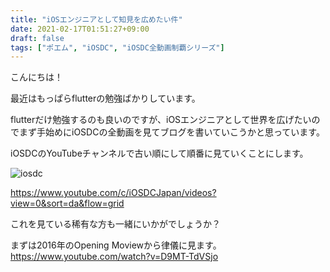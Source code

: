 ```yaml
---
title: "iOSエンジニアとして知見を広めたい件"
date: 2021-02-17T01:51:27+09:00
draft: false
tags: ["ポエム", "iOSDC", "iOSDC全動画制覇シリーズ"]
---
```


こんにちは！

最近はもっぱらflutterの勉強ばかりしています。

flutterだけ勉強するのも良いのですが、iOSエンジニアとして世界を広げたいのでまず手始めにiOSDCの全動画を見てブログを書いていこうかと思っています。

iOSDCのYouTubeチャンネルで古い順にして順番に見ていくことにします。

![iosdc](https://lh3.googleusercontent.com/pw/ACtC-3cSfb1BDnNT77ZvXx2uPqSh8YxgUpIssV2-sTiu49iGZu6xVpX7lltzwsEcPyEJ1nyFsIJnDNTva5S4Xp2JL-Qy7ZPl7VI8Fv5IYDZwzh4acUBLA5XyzsbHyz2BXEW-_VDZcUyZEsdDttE8zlEyq3X2nQ=w2384-h1474-no?authuser=0)

https://www.youtube.com/c/iOSDCJapan/videos?view=0&sort=da&flow=grid

これを見ている稀有な方も一緒にいかがでしょうか？

まずは2016年のOpening Moviewから律儀に見ます。
https://www.youtube.com/watch?v=D9MT-TdVSjo


